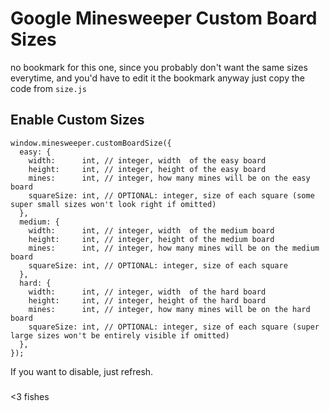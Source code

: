 # Google Minesweeper Custom Board Sizes

no bookmark for this one,
since you probably don't want the same sizes everytime,
and you'd have to edit it the bookmark anyway
just copy the code from `size.js`

## Enable Custom Sizes
```
window.minesweeper.customBoardSize({
  easy: {
    width:      int, // integer, width  of the easy board
    height:     int, // integer, height of the easy board
    mines:      int, // integer, how many mines will be on the easy board
    squareSize: int, // OPTIONAL: integer, size of each square (some super small sizes won't look right if omitted)
  },
  medium: {
    width:      int, // integer, width  of the medium board
    height:     int, // integer, height of the medium board
    mines:      int, // integer, how many mines will be on the medium board
    squareSize: int, // OPTIONAL: integer, size of each square
  },
  hard: {
    width:      int, // integer, width  of the hard board
    height:     int, // integer, height of the hard board
    mines:      int, // integer, how many mines will be on the hard board
    squareSize: int, // OPTIONAL: integer, size of each square (super large sizes won't be entirely visible if omitted)
  },
});
```
If you want to disable, just refresh.


###
  <3 fishes
